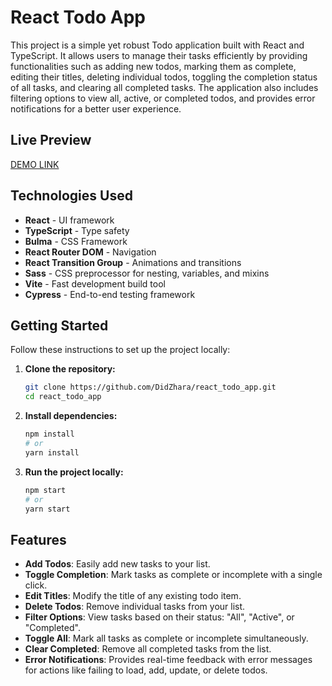 # React Todo App

This project is a simple yet robust Todo application built with React and TypeScript. It allows users to manage their tasks efficiently by providing functionalities such as adding new todos, marking them as complete, editing their titles, deleting individual todos, toggling the completion status of all tasks, and clearing all completed tasks. The application also includes filtering options to view all, active, or completed todos, and provides error notifications for a better user experience.

## Live Preview
[DEMO LINK](https://DidZhara.github.io/react_todo_app/)

## Technologies Used
*   **React** - UI framework
*   **TypeScript** - Type safety
*   **Bulma** - CSS Framework
*   **React Router DOM** - Navigation
*   **React Transition Group** - Animations and transitions
*   **Sass** - CSS preprocessor for nesting, variables, and mixins
*   **Vite** - Fast development build tool
*   **Cypress** - End-to-end testing framework

## Getting Started
Follow these instructions to set up the project locally:

1.  **Clone the repository:**
    ```bash
    git clone https://github.com/DidZhara/react_todo_app.git
    cd react_todo_app
    ```

2.  **Install dependencies:**
    ```bash
    npm install
    # or
    yarn install
    ```

3.  **Run the project locally:**
    ```bash
    npm start
    # or
    yarn start
    ```

## Features
*   **Add Todos**: Easily add new tasks to your list.
*   **Toggle Completion**: Mark tasks as complete or incomplete with a single click.
*   **Edit Titles**: Modify the title of any existing todo item.
*   **Delete Todos**: Remove individual tasks from your list.
*   **Filter Options**: View tasks based on their status: "All", "Active", or "Completed".
*   **Toggle All**: Mark all tasks as complete or incomplete simultaneously.
*   **Clear Completed**: Remove all completed tasks from the list.
*   **Error Notifications**: Provides real-time feedback with error messages for actions like failing to load, add, update, or delete todos.
